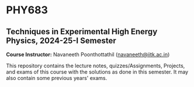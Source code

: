 # PHY683

## Techniques in Experimental High Energy Physics, 2024-25-I Semester

**Course Instructor:** Navaneeth Poonthottathil (navaneeth@iitk.ac.in)

This repository contains the lecture notes, quizzes/Assignments, Projects, and exams of this course
with the solutions as done in this semester. It may also contain some previous years' exams.
